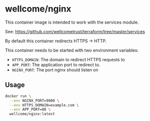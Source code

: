# wellcome/nginx

This container image is intended to work with the services module.

See: https://github.com/wellcometrust/terraform/tree/master/services

By default this container redirects HTTPS -> HTTP.

This container needs to be started with two environment variables:

- `HTTPS_DOMAIN`: The domain to redirect HTTPS requests to
- `APP_PORT`: The application port to redirect to.
- `NGINX_PORT`: The port nginx should listen on

## Usage

```sh
docker run \
  --env NGINX_PORT=9000 \
  --env HTTPS_DOMAIN=example.com \
  --env APP_PORT=80 \
  wellcome/nginx:latest
```